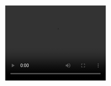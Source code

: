 [<video src="./demo.mp4" width="320" height="240" controls></video>](https://github.com/user-attachments/assets/b8c45947-3fb9-4bd3-80af-f8dc7e172185)
